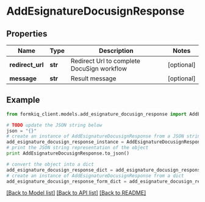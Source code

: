 # AddEsignatureDocusignResponse


## Properties

Name | Type | Description | Notes
------------ | ------------- | ------------- | -------------
**redirect_url** | **str** | Redirect Url to complete DocuSign workflow | [optional] 
**message** | **str** | Result message | [optional] 

## Example

```python
from formkiq_client.models.add_esignature_docusign_response import AddEsignatureDocusignResponse

# TODO update the JSON string below
json = "{}"
# create an instance of AddEsignatureDocusignResponse from a JSON string
add_esignature_docusign_response_instance = AddEsignatureDocusignResponse.from_json(json)
# print the JSON string representation of the object
print AddEsignatureDocusignResponse.to_json()

# convert the object into a dict
add_esignature_docusign_response_dict = add_esignature_docusign_response_instance.to_dict()
# create an instance of AddEsignatureDocusignResponse from a dict
add_esignature_docusign_response_form_dict = add_esignature_docusign_response.from_dict(add_esignature_docusign_response_dict)
```
[[Back to Model list]](../README.md#documentation-for-models) [[Back to API list]](../README.md#documentation-for-api-endpoints) [[Back to README]](../README.md)


